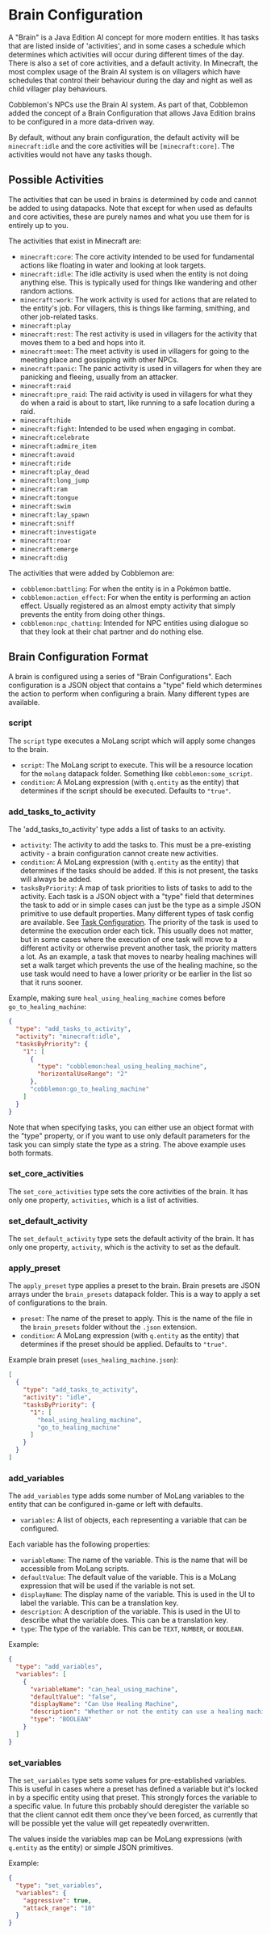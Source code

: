 # Brain Configuration

A "Brain" is a Java Edition AI concept for more modern entities. It has tasks that are listed inside of 'activities',
and in some cases a schedule which determines which activities will occur during different times of the day. There is
also a set of core activities, and a default activity. In Minecraft, the most complex usage of the Brain AI system 
is on villagers which have schedules that control their behaviour during the day and night as well as child villager play behaviours.

Cobblemon's NPCs use the Brain AI system. As part of that, Cobblemon added the concept of a Brain Configuration
that allows Java Edition brains to be configured in a more data-driven way. 

By default, without any brain configuration, the default activity will be `minecraft:idle` and the core activities will be `[minecraft:core]`.
The activities would not have any tasks though.

## Possible Activities
The activities that can be used in brains is determined by code and cannot be added to using datapacks. Note that except for
when used as defaults and core activities, these are purely names and what you use them for is entirely up to you.

The activities that exist in Minecraft are:
- `minecraft:core`: The core activity intended to be used for fundamental actions like floating in water and looking at look targets.
- `minecraft:idle`: The idle activity is used when the entity is not doing anything else. This is typically used for things like wandering and other random actions.
- `minecraft:work`: The work activity is used for actions that are related to the entity's job. For villagers, this is things like farming, smithing, and other job-related tasks.
- `minecraft:play`
- `minecraft:rest`: The rest activity is used in villagers for the activity that moves them to a bed and hops into it.
- `minecraft:meet`: The meet activity is used in villagers for going to the meeting place and gossipping with other NPCs.
- `minecraft:panic`: The panic activity is used in villagers for when they are panicking and fleeing, usually from an attacker.
- `minecraft:raid`
- `minecraft:pre_raid`: The raid activity is used in villagers for what they do when a raid is about to start, like running to a safe location during a raid.
- `minecraft:hide`
- `minecraft:fight`: Intended to be used when engaging in combat.
- `minecraft:celebrate`
- `minecraft:admire_item`
- `minecraft:avoid`
- `minecraft:ride`
- `minecraft:play_dead`
- `minecraft:long_jump`
- `minecraft:ram`
- `minecraft:tongue`
- `minecraft:swim`
- `minecraft:lay_spawn`
- `minecraft:sniff`
- `minecraft:investigate`
- `minecraft:roar`
- `minecraft:emerge`
- `minecraft:dig`

The activities that were added by Cobblemon are:
- `cobblemon:battling`: For when the entity is in a Pokémon battle.
- `cobblemon:action_effect`: For when the entity is performing an action effect. Usually registered as an almost empty activity that simply prevents the entity from doing other things.
- `cobblemon:npc_chatting`: Intended for NPC entities using dialogue so that they look at their chat partner and do nothing else.

## Brain Configuration Format
A brain is configured using a series of "Brain Configurations". Each configuration is a JSON object that contains
a "type" field which determines the action to perform when configuring a brain. Many different types are available.

### script
The `script` type executes a MoLang script which will apply some changes to the brain.
- `script`: The MoLang script to execute. This will be a resource location for the `molang` datapack folder. Something like `cobblemon:some_script`.
- `condition`: A MoLang expression (with `q.entity` as the entity) that determines if the script should be executed. Defaults to `"true"`.

### add_tasks_to_activity
The 'add_tasks_to_activity' type adds a list of tasks to an activity.
- `activity`: The activity to add the tasks to. This must be a pre-existing activity - a brain configuration cannot
    create new activities. 
- `condition`: A MoLang expression (with `q.entity` as the entity) that determines if the tasks should be added. If this
    is not present, the tasks will always be added.
- `tasksByPriority`: A map of task priorities to lists of tasks to add to the activity. Each task is a JSON object with a "type" field that determines the
    task to add or in simple cases can just be the type as a simple JSON primitive to use default properties. Many different types of task config are available. See [Task Configuration](./task/README.md).
    The priority of the task is used to determine the execution order each tick. This usually does not matter, but in some cases
    where the execution of one task will move to a different activity or otherwise prevent another task, the priority matters a lot.
    As an example, a task that moves to nearby healing machines will set a walk target which prevents the use of the healing machine,
    so the use task would need to have a lower priority or be earlier in the list so that it runs sooner.

Example, making sure `heal_using_healing_machine` comes before `go_to_healing_machine`:
```json
{
  "type": "add_tasks_to_activity",
  "activity": "minecraft:idle",
  "tasksByPriority": {
    "1": [
      {
        "type": "cobblemon:heal_using_healing_machine",
        "horizontalUseRange": "2"
      },
      "cobblemon:go_to_healing_machine"
    ]
  }
}
```

Note that when specifying tasks, you can either use an object format with the "type" property, or if you want to use only
default parameters for the task you can simply state the type as a string. The above example uses both formats.

### set_core_activities
The `set_core_activities` type sets the core activities of the brain. It has only one property, `activities`, which is a list of activities.

### set_default_activity
The `set_default_activity` type sets the default activity of the brain. It has only one property, `activity`, which is the activity to set as the default.

### apply_preset
The `apply_preset` type applies a preset to the brain. Brain presets are JSON arrays under the `brain_presets` datapack folder. 
This is a way to apply a set of configurations to the brain.
- `preset`: The name of the preset to apply. This is the name of the file in the `brain_presets` folder without the `.json` extension.
- `condition`: A MoLang expression (with `q.entity` as the entity) that determines if the preset should be applied. Defaults to `"true"`.

Example brain preset (`uses_healing_machine.json`):
```json
[
  {
    "type": "add_tasks_to_activity",
    "activity": "idle",
    "tasksByPriority": {
      "1": [
        "heal_using_healing_machine",
        "go_to_healing_machine"
      ]
    }
  }
]
```

### add_variables
The `add_variables` type adds some number of MoLang variables to the entity that can be configured in-game or left with defaults.
- `variables`: A list of objects, each representing a variable that can be configured.

Each variable has the following properties:
- `variableName`: The name of the variable. This is the name that will be accessible from MoLang scripts.
- `defaultValue`: The default value of the variable. This is a MoLang expression that will be used if the variable is not set.
- `displayName`: The display name of the variable. This is used in the UI to label the variable. This can be a translation key.
- `description`: A description of the variable. This is used in the UI to describe what the variable does. This can be a translation key.
- `type`: The type of the variable. This can be `TEXT`, `NUMBER`, or `BOOLEAN`.

Example:
```json
{
  "type": "add_variables",
  "variables": [
    {
      "variableName": "can_heal_using_machine",
      "defaultValue": "false",
      "displayName": "Can Use Healing Machine",
      "description": "Whether or not the entity can use a healing machine.",
      "type": "BOOLEAN"
    }
  ]
}
```

### set_variables
The `set_variables` type sets some values for pre-established variables. This is useful in cases where a preset has defined a variable
but it's locked in by a specific entity using that preset. This strongly forces the variable to a specific value. In future this
probably should deregister the variable so that the client cannot edit them once they've been forced, as currently that will
be possible yet the value will get repeatedly overwritten.

The values inside the variables map can be MoLang expressions (with `q.entity` as the entity) or simple JSON primitives.

Example:
```json
{
  "type": "set_variables",
  "variables": {
    "aggressive": true,
    "attack_range": "10"
  }
}
```